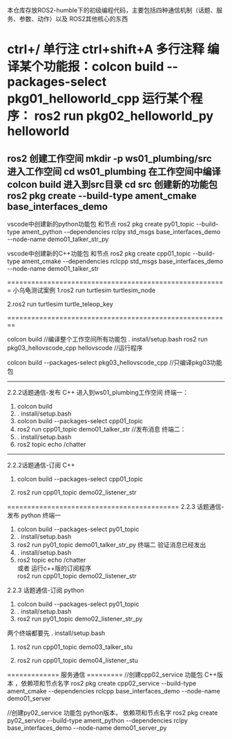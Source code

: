 本仓库存放ROS2-humble下的初级编程代码，主要包括四种通信机制（话题、服务、参数、动作）以及 ROS2其他核心的东西

ctrl+/  单行注
ctrl+shift+A  多行注释
编译某个功能报：colcon build --packages-select pkg01_helloworld_cpp
运行某个程序：     ros2 run pkg02_helloworld_py helloworld
===============================================
ros2 创建工作空间    mkdir -p ws01_plumbing/src  
进入工作空间               cd ws01_plumbing
在工作空间中编译      colcon build
进入到src目录            cd src
创建新的功能包          ros2 pkg create --build-type ament_cmake base_interfaces_demo
------------------------------------------------
vscode中创建新的python功能包 和节点
ros2 pkg create py01_topic --build-type ament_python --dependencies rclpy std_msgs base_interfaces_demo --node-name demo01_talker_str_py

vscode中创建新的C++功能包 和节点
ros2 pkg create cpp01_topic --build-type ament_cmake --dependencies rclcpp std_msgs base_interfaces_demo --node-name demo01_talker_str

=======================================================
小乌龟测试案例
1.ros2 run turtlesim turtlesim_node

2.ros2 run turtlesim turtle_teleop_key

========================================================

colcon build  //编译整个工作空间所有功能包
. install/setup.bash
ros2 run pkg03_hellovscode_cpp hellovscode //运行程序

colcon build --packages-select pkg03_hellovscode_cpp //只编译pkg03功能包

----------------------------------------------------------
2.2.2话题通信-发布 C++
进入到ws01_plumbing工作空间
终端一：
1) colcon build
2) . install/setup.bash
3) colcon build --packages-select cpp01_topic
4) ros2 run cpp01_topic demo01_talker_str  //发布消息
终端二：
1) . install/setup.bash
2)  ros2 topic echo /chatter

-------------------
2.2.2话题通信-订阅 C++
1) colcon build --packages-select cpp01_topic

2) ros2 run cpp01_topic demo02_listener_str 

===========================================
2.2.3 话题通信-发布 python
终端一
1) colcon build --packages-select py01_topic
2)  . install/setup.bash
3) ros2 run py01_topic demo01_talker_str_py 
终端二  验证消息已经发出
1) . install/setup.bash
2) ros2 topic echo /chatter   
       或者 运行c++版的订阅程序  
   ros2 run cpp01_topic demo02_listener_str 


2.2.3 话题通信-订阅 python
1) colcon build --packages-select py01_topic
2) . install/setup.bash
3) ros2 run py01_topic demo02_listener_str_py 



两个终端都要先 . install/setup.bash

1) ros2 run cpp01_topic demo03_talker_stu 

2) ros2 run cpp01_topic demo04_listener_stu

============= 服务通信 =========
//创建cpp02_service 功能包 C++版本 ，依赖项和节点名字
ros2 pkg create cpp02_service --build-type ament_cmake --dependencies rclcpp base_interfaces_demo --node-name demo01_server

//创建py02_service 功能包 python版本， 依赖项和节点名字
ros2 pkg create py02_service --build-type ament_python --dependencies rclpy base_interfaces_demo --node-name demo01_server_py

